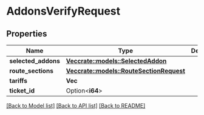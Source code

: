 # AddonsVerifyRequest

## Properties

Name | Type | Description | Notes
------------ | ------------- | ------------- | -------------
**selected_addons** | [**Vec<crate::models::SelectedAddon>**](SelectedAddon.md) |  | 
**route_sections** | [**Vec<crate::models::RouteSectionRequest>**](RouteSectionRequest.md) |  | 
**tariffs** | **Vec<String>** |  | 
**ticket_id** | Option<**i64**> |  | [optional]

[[Back to Model list]](../README.md#documentation-for-models) [[Back to API list]](../README.md#documentation-for-api-endpoints) [[Back to README]](../README.md)


